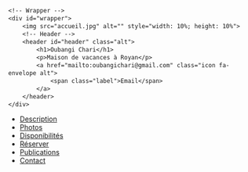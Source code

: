 <html>

<head>
  <meta http-equiv="content-type" content="text/html; charset=UTF-8">
	<title>Oubangi Chari - maison à Royan</title>
	<meta charset="utf-8">
	<meta name="viewport" content="width=device-width, initial-scale=1">
	<meta name="author" content="Oubangichari">
	<meta name="description" content="Page de présentation d'Oubangichari, maison de vacances à Royan">
	<meta name="keywords" content="Oubangichari, location, royan">
	<link rel="stylesheet" href="oubangichari.css">
</head>

<body class="">

	<!-- Wrapper -->
	<div id="wrapper">
		<img src="accueil.jpg" alt="" style="width: 10%; height: 10%">
		<!-- Header -->
		<header id="header" class="alt">
			<h1>Oubangi Chari</h1>
			<p>Maison de vacances à Royan</p>
			<a href="mailto:oubangichari@gmail.com" class="icon fa-envelope alt">
				<span class="label">Email</span>
			</a>
		</header>
	</div>
<!-- Nav -->
<nav id="nav" class="">
	<ul>
		<li><a href="#header" class="">Description</a></li>
		<li><a href="#intro" class="active">Photos</a></li>
		<li><a href="#first">Disponibilités</a></li>
		<li><a href="#second">Réserver</a></li>
		<li><a href="#cta" class="">Publications</a></li>
		<li><a href="#footer" class="">Contact</a></li>
	</ul>
</nav>

</body>
</html>





